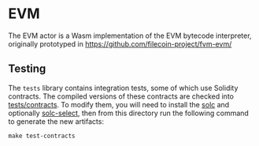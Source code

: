 # EVM

The EVM actor is a Wasm implementation of the EVM bytecode interpreter, originally prototyped in https://github.com/filecoin-project/fvm-evm/

## Testing

The `tests` library contains integration tests, some of which use Solidity contracts. The compiled versions of these contracts are checked into [tests/contracts](./tests/contracts). To modify them, you will need to install the [solc](https://docs.soliditylang.org/en/latest/installing-solidity.html) and optionally [solc-select](https://github.com/crytic/solc-select), then from this directory run the following command to generate the new artifacts:

```shell
make test-contracts
```
